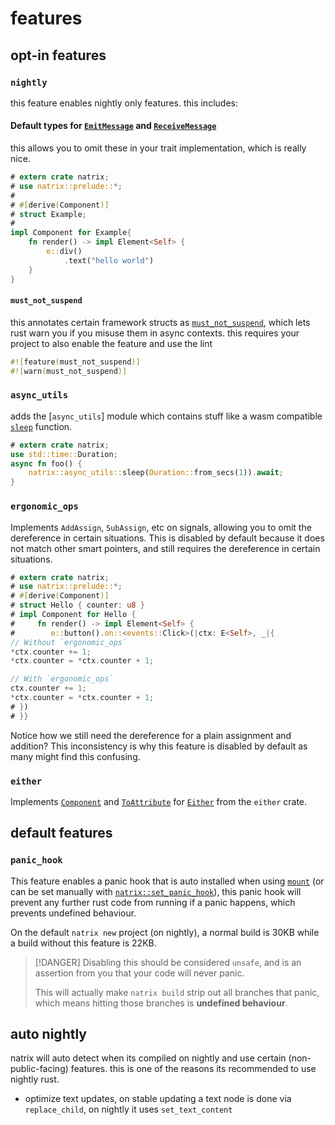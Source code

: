 # features

## opt-in features

### `nightly`
this feature enables nightly only features. this includes:

#### Default types for [`EmitMessage`](component::Component::EmitMessage) and [`ReceiveMessage`](component::Component::ReceiveMessage)
this allows you to omit these in your trait implementation, which is really nice.
```rust
# extern crate natrix;
# use natrix::prelude::*;
#
# #[derive(Component)]
# struct Example;
#
impl Component for Example{
    fn render() -> impl Element<Self> {
        e::div()
            .text("hello world")
    }
}
```

#### `must_not_suspend`
this annotates certain framework structs as [`must_not_suspend`](https://github.com/rust-lang/rust/issues/83310), which lets rust warn you if you misuse them in async contexts. this requires your project to also enable the feature and use the lint
```rust
#![feature(must_not_suspend)]
#![warn(must_not_suspend)]
```

### `async_utils`
adds the [`async_utils`] module which contains stuff like a wasm compatible [`sleep`](async_utils::sleep) function.
```rust
# extern crate natrix;
use std::time::Duration;
async fn foo() {
    natrix::async_utils::sleep(Duration::from_secs(1)).await;
}
```

### `ergonomic_ops`
Implements `AddAssign`, `SubAssign`, etc on signals, allowing you to omit the dereference in certain situations.
This is disabled by default because it does not match other smart pointers, and still requires the dereference in certain situations.
```rust
# extern crate natrix;
# use natrix::prelude::*;
# #[derive(Component)]
# struct Hello { counter: u8 }
# impl Component for Hello {
#     fn render() -> impl Element<Self> {
#        e::button().on::<events::Click>(|ctx: E<Self>, _|{
// Without `ergonomic_ops`
*ctx.counter += 1;
*ctx.counter = *ctx.counter + 1;

// With `ergonomic_ops`
ctx.counter += 1;
*ctx.counter = *ctx.counter + 1;
# })
# }}
```
Notice how we still need the dereference for a plain assignment and addition? This inconsistency is why this feature is disabled by default as many might find this confusing.

### `either`
Implements [`Component`](component::Component) and [`ToAttribute`](html_elements::ToAttribute) for [`Either`](https://docs.rs/either/latest/either/enum.either.html) from the `either` crate.

## default features

### `panic_hook`
This feature enables a panic hook that is auto installed when using [`mount`](component::mount) (or can be set manually with [`natrix::set_panic_hook`](set_panic_hook)), this panic hook will prevent any further rust code from running if a panic happens, which prevents undefined behaviour.

On the default `natrix new` project (on nightly), a normal build is 30KB while a build without this feature is 22KB.

> [!DANGER]
> Disabling this should be considered `unsafe`, and is an assertion from you that your code will never panic.
> 
> This will actually make `natrix build` strip out all branches that panic, which means hitting those branches is **undefined behaviour**.

## auto nightly
natrix will auto detect when its compiled on nightly and use certain (non-public-facing) features. this is one of the reasons its recommended to use nightly rust.
* optimize text updates, on stable updating a text node is done via `replace_child`, on nightly it uses `set_text_content`
